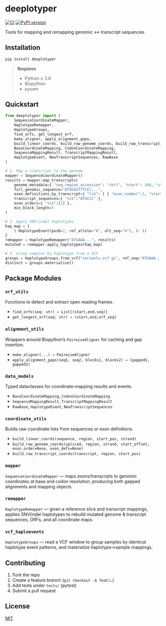 # deeplotyper

[![CI](https://github.com/eniktab/deeplotyper/actions/workflows/ci.yml/badge.svg)](https://github.com/eniktab/deeplotyper/actions/workflows/ci.yml)
[![PyPI version](https://img.shields.io/pypi/v/deeplotyper.svg)](https://pypi.org/project/deeplotyper/)


Tools for mapping and remapping genomic ↔ transcript sequences. 

## Installation

```bash
pip install deeplotyper
```

> **Requires**  
> - Python ≥ 3.8  
> - Biopython  
> - pysam  

## Quickstart

```python
from deeplotyper import (
    SequenceCoordinateMapper,
    HaplotypeRemapper,
    HaplotypeGroups,
    find_orfs, get_longest_orf,
    make_aligner, apply_alignment_gaps,
    build_linear_coords, build_raw_genome_coords, build_raw_transcript_coords,
    BaseCoordinateMapping, CodonCoordinateMapping,
    SequenceMappingResult, TranscriptMappingResult,
    HaplotypeEvent, NewTranscriptSequences, RawBase
)

# 1. Map a transcript to the genome
mapper = SequenceCoordinateMapper()
results = mapper.map_transcripts(
    genome_metadata={ "seq_region_accession": "chr1", "start": 100, "strand": 1 },
    full_genomic_sequence="ATGGGGTTTCCC...",
    exon_definitions_by_transcript={ "tx1": [ { "exon_number":1, "start":100, "end":102, "sequence":"ATG" }, … ] },
    transcript_sequences={ "tx1":"ATGCCC" },
    exon_orders={ "tx1":[1] },
    min_block_length=5
)

# 2. Apply SNV/indel haplotypes
hap_map = {
    ( HaplotypeEvent(pos0=2, ref_allele="A", alt_seq="G"), ): ()
}
remapper = HaplotypeRemapper("ATGAAA...", results)
mutated = remapper.apply_haplotypes(hap_map)

# 3. Group samples by haplotype from a VCF
groups = HaplotypeGroups.from_vcf("variants.vcf.gz", ref_seq="ATGAAA...", contig="1", start=0)
distinct = groups.materialize()
```  

## Package Modules

### `orf_utils`  
Functions to detect and extract open reading frames.  
- `find_orfs(seq: str) → List[(start,end,seq)]`  
- `get_longest_orf(seq: str) → (start,end,orf_seq)`

### `alignment_utils`  
Wrappers around Biopython’s `PairwiseAligner` for caching and gap insertion.  
- `make_aligner(...) → PairwiseAligner`  
- `apply_alignment_gaps(seq1, seq2, blocks1, blocks2) → (gapped1, gapped2)`

### `data_models`  
Typed dataclasses for coordinate‐mapping results and events.  
- `BaseCoordinateMapping`, `CodonCoordinateMapping`  
- `SequenceMappingResult`, `TranscriptMappingResult`  
- `RawBase`, `HaplotypeEvent`, `NewTranscriptSequences`

### `coordinate_utils`  
Builds raw coordinate lists from sequences or exon definitions.  
- `build_linear_coords(sequence, region, start_pos, strand)`  
- `build_raw_genome_coords(spliced, region, strand, start_offset, exon_order=None, exon_defs=None)`  
- `build_raw_transcript_coords(transcript, region, start_pos)`

### `mapper`  
`SequenceCoordinateMapper` — maps exons/transcripts to genomic coordinates at base and codon resolution, producing both gapped alignments and mapping objects.

### `remapper`  
`HaplotypeRemapper` — given a reference slice and transcript mappings, applies SNV/indel haplotypes to rebuild mutated genome & transcript sequences, ORFs, and all coordinate maps.

### `vcf_haploevents`  
`HaplotypeGroups` — read a VCF window to group samples by identical haplotype event patterns, and materialize haplotype→sample mappings. 

## Contributing

1. Fork the repo  
2. Create a feature branch (`git checkout -b feat/…`)  
3. Add tests under `tests/` (pytest)  
4. Submit a pull request  

## License

[MIT](LICENSE)
